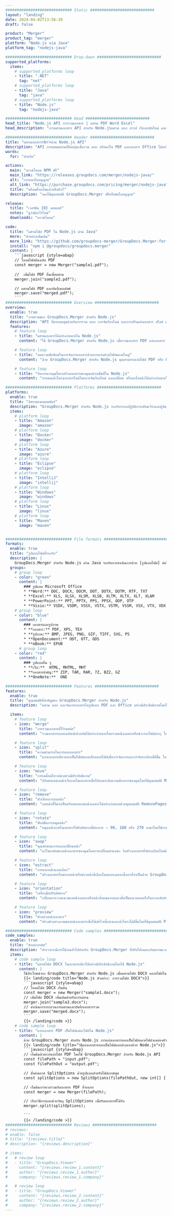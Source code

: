 ```yaml
---
############################# Static ############################
layout: "landing"
date: 2024-04-02T13:58:39
draft: false

product: "Merger"
product_tag: "merger"
platform: "Node.js via Java"
platform_tag: "nodejs-java"

############################# Drop-down ############################
supported_platforms:
  items:
    # supported_platforms loop
    - title: ".NET"
      tag: "net"
    # supported_platforms loop
    - title: "Java"
      tag: "java"
    # supported_platforms loop
    - title: "Node.js"
      tag: "nodejs-java"

############################# Head ############################
head_title: "Node.js API การรวมเอกสาร | ผสาน PDF Word Excel"
head_description: "การผสานเอกสาร API สำหรับ Node.jsผสาน แยก สวาป เรียงลำดับใหม่ และลบหน้าของรูปแบบ PDF, ไมโครซอฟท์ Word, Excel, งานนำเสนอ, Visio, XPS และ EPUB"

############################# Header ############################
title: "ผสานเอกสาร<br>ผ่าน Node.js API"
description: "API การผสมผสานที่ยืดหยุ่นเพื่อรวม แยก หรือแก้ไข PDF และเอกสาร Office ได้อย่างง่ายดาย"
words:
  for: "สำหรับ"

actions:
  main: "ดาวน์โหลด NPM ฟรี"
  main_link: "https://releases.groupdocs.com/merger/nodejs-java/"
  alt: "การออกใบอนุญาต"
  alt_link: "https://purchase.groupdocs.com/pricing/merger/nodejs-java"
  title: "พร้อมที่จะเริ่มแล้วหรือยัง?"
  description: "ลองใช้คุณสมบัติ GroupDocs.Merger ฟรีหรือขอใบอนุญาต"

release:
  title: "เวอร์ชัน {0} เผยแพร่"
  notes: "ดูว่ามีอะไรใหม่"
  downloads: "ดาวน์โหลด"

code:
  title: "ผสานไฟล์ PDF ใน Node.js ผ่าน Java"
  more: "ตัวอย่างเพิ่มเติม"
  more_link: "https://github.com/groupdocs-merger/GroupDocs.Merger-for-Node.js-via-Java"
  install: "npm i @groupdocs/groupdocs.merger"
  content: |
    ```javascript {style=abap}   
    // โหลดไฟล์ต้นฉบับ PDF
    const merger = new Merger("sample1.pdf");
    
    //  เพิ่มไฟล์ PDF อื่นเพื่อผสาน
    merger.join("sample2.pdf");

    // ผสานไฟล์ PDF และบันทึกผลลัพธ์
    merger.save("merged.pdf");
    ```
############################# Overview ############################
overview:
  enable: true
  title: "ภาพรวมของ GroupDocs.Merger สำหรับ Node.js"
  description: "API ที่ครอบคลุมสำหรับการรวม แยก การจัดเรียงใหม่ และการปรับแต่งเอกสาร สไลด์ และไดอะแกรมในแอปพลิเคชัน Node.js"
  features:
    # feature loop
    - title: "ผสานเอกสารได้อย่างง่ายดายใน Node.js"
      content: "ใช้ GroupDocs.Merger สำหรับ Node.js เพื่อรวมเอกสาร PDF และเอกสาร Office เป็นไฟล์แบบครบวงจรได้อย่างง่ายดายไลบรารีนี้ขยายการสนับสนุนรูปแบบกว้างช่วยให้สามารถรวมและรวมไฟล์ประเภทต่าง ๆ ได้อย่างราบรื่นซึ่งจะช่วยเพิ่มกระบวนการจัดการเอกสารในแอปพลิเคชัน Node.js"

    # feature loop
    - title: "ลดความซับซ้อนในการจัดการเอกสารด้วยการแบ่งส่วนไฟล์ขนาดใหญ่"
      content: "ด้วย GroupDocs.Merger สำหรับ Node.js คุณสามารถแบ่งไฟล์ PDF หรือ Office จำนวนมากออกเป็นชิ้นส่วนที่จัดการได้ง่ายขึ้นปรับแต่งเอกสารของคุณโดยแบ่งตามหน้าเฉพาะช่วงหรือการแยกหน้าแต่ละหน้า เพื่อเพิ่มองค์กรและประสิทธิภาพของเวิร์กโฟลว์เอกสารของคุณ"

    # feature loop
    - title: "รับการควบคุมโครงสร้างเอกสารของคุณอย่างเต็มที่ใน Node.js"
      content: "กำหนดเค้าโครงเอกสารใหม่โดยการจัดเรียงใหม่ แลกเปลี่ยน หรือละทิ้งหน้าได้อย่างง่ายดายโดยใช้ GroupDocs.Merger สำหรับ Node.jsปรับเอกสารของคุณให้ตรงกับความต้องการที่ไม่เหมือนใคร ให้ความยืดหยุ่นที่ไม่มีใครเทียบได้ในการสร้างการกำหนดค่าไฟล์ที่กำหนดเอง"

############################# Platforms ############################
platforms:
  enable: true
  title: "อิสระของแพลตฟอร์"
  description: "GroupDocs.Merger สำหรับ Node.js รองรับระบบปฏิบัติการเฟรมเวิร์กและผู้จัดการแพ็คเกจต่อไปนี้"
  items:
    # platform loop
    - title: "Amazon"
      image: "amazon"
    # platform loop
    - title: "Docker"
      image: "docker"
    # platform loop
    - title: "Azure"
      image: "azure"
    # platform loop
    - title: "Eclipse"
      image: "eclipse"
    # platform loop
    - title: "IntelliJ"
      image: "intellij"
    # platform loop
    - title: "Windows"
      image: "windows"
    # platform loop
    - title: "Linux"
      image: "linux"
    # platform loop
    - title: "Maven"
      image: "maven"


############################# File formats ############################
formats:
  enable: true
  title: "รูปแบบไฟล์ที่รองรับ"
  description: |
    GroupDocs.Merger สำหรับ Node.js ผ่าน Java รองรับการดำเนินการด้วย [รูปแบบไฟล์] ต่อไปนี้ (https://docs.groupdocs.com/merger/nodejs-java/supported-document-formats/)
  groups:
    # group loop
    - color: "green"
      content: |
        ### รูปแบบ Microsoft Office
        * **Word:** DOC, DOCX, DOCM, DOT, DOTX, DOTM, RTF, TXT
        * **Excel:** XLS, XLSX, XLSM, XLSB, XLTM, XLTX, XLT, XLAM
        * **PowerPoint:** PPT, PPTX, PPS, PPSX, ODP, OTP
        * **Visio:** VSDX, VSDM, VSSX, VSTX, VSTM, VSSM, VSX, VTX, VDX
    # group loop
    - color: "blue"
      content: |
        ### เอกสารและรูปภาพ
        * **เอกสาร:** PDF, XPS, TEX
        * **รูปภาพ:** BMP, JPEG, PNG, GIF, TIFF, SVG, PS
        * **OpenDocument:** ODT, OTT, ODS
        * **eBook:** EPUB
      # group loop
    - color: "red"
      content: |
        ### รูปแบบอื่น ๆ
        * **เว็บ:**  HTML, MHTML, MHT
        * **เอกสารสำคัญ:** ZIP, TAR, RAR, 7Z, BZ2, GZ
        * **OneNote:**  ONE

############################# Features ############################
features:
  enable: true
  title: "คุณสมบัติที่สำคัญของ GroupDocs.Merger สำหรับ Node.js"
  description: "ผสาน แยก และจัดการเอกสารในรูปแบบ PDF และ Office อย่างมีประสิทธิภาพโดยใช้ GroupDocs.Merger ในสภาพแวดล้อม Node.js"

  items:
    # feature loop
    - icon: "merge"
      title: "การรวมเอกสารที่ไร้รอยต่อ"
      content: "รวมเอกสารหลายฉบับเข้าด้วยกันได้อย่างง่ายดายโดยรวมหน้าเฉพาะหรือช่วงจากไฟล์ต่างๆ โดยใช้ GroupDocs.Merger สำหรับ Node.js"

    # feature loop
    - icon: "split"
      title: "ความสามารถในการแยกเอกสาร"
      content: "แบ่งเอกสารเดียวออกเป็นไฟล์ขนาดเล็กหลายไฟล์เพื่อการจัดการและการจัดระเบียบที่ดีขึ้น โดยใช้คุณลักษณะการแยกที่ครอบคลุมของ GroupDocs.Merger สำหรับ Node.js"

    # feature loop
    - icon: "move"
      title: "การเคลื่อนไหวหน้าอย่างมีประสิทธิภาพ"
      content: "ปรับตำแหน่งหน้าเว็บภายในเอกสารเพื่อให้เหมาะกับความต้องการของคุณโดยใช้คุณสมบัติ MovePage ที่ใช้งานง่ายในสภาพแวดล้อม Node.js"

    # feature loop
    - icon: "remove"
      title: "ตัวเลือกการลบหน้า"
      content: "ลบหน้าที่ไม่จำเป็นหรือหมายเลขหน้าเฉพาะได้อย่างง่ายดายด้วยคุณสมบัติ RemovePages ของ GroupDocs.Merger ที่ปรับให้เหมาะสำหรับ Node.js"

    # feature loop
    - icon: "rotate"
      title: "ฟังก์ชั่นการหมุนหน้า"
      content: "หมุนหน้าภายในเอกสารไปยังทิศทางที่ต้องการ — 90, 180 หรือ 270 องศาโดยใช้การทำงาน RotatePages ที่ตรงไปตรงมา"

    # feature loop
    - icon: "swap"
      title: "คุณลักษณะการแลกเปลี่ยนหน้า"
      content: "แก้ไขลำดับของหน้าเอกสารของคุณโดยการเปลี่ยนตำแหน่ง จึงสร้างเอกสารที่จัดระเบียบใหม่ด้วยฟังก์ชัน Swappages"

    # feature loop
    - icon: "extract"
      title: "การแยกหน้าแบบเลือก"
      content: "สร้างเอกสารใหม่จากหน้าหรือช่วงหน้าที่เลือกโดยแยกเฉพาะเนื้อหาที่จำเป็นด้วย GroupDocs.Merger สำหรับ Node.js"

    # feature loop
    - icon: "orientation"
      title: "เครื่องมือปรับทิศทาง"
      content: "เปลี่ยนการวางแนวของหน้าเฉพาะหรือหน้าทั้งหมดจากแนวตั้งเป็นแนวนอนหรือในทางกลับกันโดยใช้คุณสมบัติ ChangeOrientation ในโครงการ Node.js ของคุณ"

    # feature loop
    - icon: "preview"
      title: "ตัวอย่างหน้าเอกสาร"
      content: "สร้างตัวอย่างภาพของหน้าเอกสารเพื่อให้เข้าใจเนื้อหาและเค้าโครงได้ดีขึ้นโดยใช้คุณสมบัติ PreviewPages ใน Node.js"

############################# Code samples ############################
code_samples:
  enable: true
  title: "ตัวอย่างรหัส"
  description: "สำรวจกรณีการใช้งานทั่วไปสำหรับ GroupDocs.Merger ที่ปรับให้เหมาะกับสภาพแวดล้อม Node.jsตัวอย่างเหล่านี้แสดงให้เห็นถึงประสิทธิภาพและความง่ายในการรวมเอกสารโดยใช้ GroupDocs.Merger สำหรับ Node.js"
  items:
    # code sample loop
    - title: "ผสานไฟล์ DOCX ในเอกสารเดียวได้อย่างมีประสิทธิภาพโดยใช้ Node.js"
      content: |
        ใช้ประโยชน์จาก GroupDocs.Merger สำหรับ Node.js เพื่อผสานไฟล์ DOCX หลายไฟล์ในเอกสารที่ครอบคลุมอย่างราบรื่นใช้คุณสมบัติ [Merge Word Documents](https://docs.groupdocs.com/merger/nodejs-java/merge/word/) ของเราเพื่อรวมไฟล์อย่างมีประสิทธิภาพ เพิ่มการจัดการเอกสารและประสิทธิภาพการทำงาน ด้านล่างนี้ ให้ค้นหาส่วนประกอบรหัส Node.js เพื่อแนะนำคุณผ่านกระบวนการรวมเอกสาร:
        {{< landing/code title="Node.js ตัวอย่าง: การรวมไฟล์ DOCX">}}
        ```javascript {style=abap}   
        // โหลดไฟล์ DOCX เริ่มต้น
        const merger = new Merger("sample1.docx");
        // เพิ่มไฟล์ DOCX เพิ่มเติมสำหรับการผสาน
        merger.join("sample2.docx");
        // ดำเนินการกระบวนการผสานและบันทึกเอกสารรวม
        merger.save("merged.docx");
        ```
        {{< /landing/code >}}
    # code sample loop
    - title: "แบ่งเอกสาร PDF เป็นไฟล์แต่ละไฟล์ใน Node.js"
      content: |
        ด้วย GroupDocs.Merger สำหรับ Node.js การแบ่งเอกสารออกเป็นไฟล์หลายไฟล์จะคล่องตัวคุณลักษณะ [Split Document](https://docs.groupdocs.com/merger/nodejs-java/split-document/) ของเราช่วยให้สามารถจัดการและแยกส่วนเฉพาะอย่างมีประสิทธิภาพจากเอกสาร PDF ขนาดใหญ่ ทำให้การจัดการเอกสารของคุณมีประสิทธิภาพมากขึ้น คุณลักษณะนี้รองรับการแยกเอกสารตามช่วงหน้า หน้าเริ่มต้น/สิ้นสุด หรือหมายเลขหน้าแปลก/คู่ ท่ามกลางเกณฑ์อื่น ๆ
        {{< landing/code title="วิธีแบ่งเอกสารออกเป็นไฟล์แยกต่างหากด้วย Node.js">}}
        ```javascript {style=abap}   
        // เริ่มต้นด้วยการแบ่งไฟล์ PDF โดยใช้ GroupDocs.Merger สำหรับ Node.js API
        const filePath = "input.pdf";
        const filePathOut = "output.pdf";

        // ตั้งค่าคลาส SplitOptions ด้วยรูปแบบสำหรับไฟล์เอาต์พุต
        const splitOptions = new SplitOptions(filePathOut, new int[] { 3, 6, 8 });

        // เริ่มต้นการควบรวมกับเอกสาร PDF ที่จะแยก
        const merger = new Merger(filePath);

        // เรียกวิธีการแยกด้วยวัตถุ SplitOptions เพื่อรับเอกสารที่ได้รับ
        merger.split(splitOptions);
  
        ```
        {{< /landing/code >}}
############################# Reviews ############################
# reviews:
# enable: false
# title: "{reviews.title}"
# description: "{reviews.description}"

# items:
#   # review loop
#   - title: "GroupDocs.Viewer"
#     content: "{reviews.review_1.content}"
#     author: "{reviews.review_1.author}"
#     company: "{reviews.review_1.company}"

#   # review loop
#   - title: "GroupDocs.Viewer"
#     content: "{reviews.review_2.content}"
#     author: "{reviews.review_2.author}"
#     company: "{reviews.review_2.company}"
---
```

